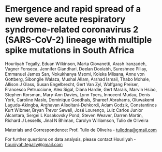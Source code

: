 # Emergence and rapid spread of a new severe acute respiratory syndrome-related coronavirus 2 (SARS-CoV-2) lineage with multiple spike mutations in South Africa

Houriiyah Tegally, Eduan Wilkinson, Marta Giovanetti, Arash Iranzadeh, Vagner Fonseca, Jennifer Giandhari, Deelan Doolabh, Sureshnee Pillay, Emmanuel James San, Nokukhanya Msomi, Koleka Mlisana, Anne von Gottberg, Sibongile Walaza, Mushal Allam, Arshad Ismail, Thabo Mohale, Allison J Glass, Susan Engelbrecht, Gert Van Zyl, Wolfgang Preiser, Francesco Petruccione, Alex Sigal, Diana Hardie, Gert Marais, Marvin Hsiao, Stephen Korsman, Mary-Ann Davies, Lynn Tyers, Innocent Mudau, Denis York, Caroline Maslo, Dominique Goedhals, Shareef Abrahams, Oluwakemi Laguda-Akingba, Arghavan Alisoltani-Dehkordi, Adam Godzik, Constantinos Kurt Wibmer, Bryan Trevor Sewell, José Lourenço, Luiz Carlos Junior Alcantara, Sergei L Kosakovsky Pond, Steven Weaver, Darren Martin, Richard J Lessells, Jinal N Bhiman, Carolyn Williamson, Tulio de Oliveira

Materials and Correspondence: Prof. Tulio de Oliveira - tuliodna@gmail.com

For further questions on data analysis, please contact Houriiyah - houriiyah.tegally@gmail.com
